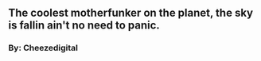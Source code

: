 ## The coolest motherfunker on the planet, the sky is fallin ain't no need to panic.

### By: Cheezedigital
